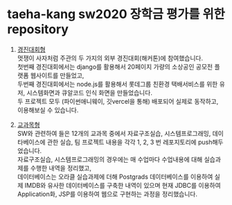 # taeha-kang sw2020 장학금 평가를 위한 repository

1. [경진대회형](https://github.com/kdh7575070/taeha-kang/경진대회형) \
멋쟁이 사자처럼 주관의 두 가지의 외부 경진대회(해커톤)에 참여했습니다. \
첫번째 경진대회에서는 django를 활용해서 20페이지 가량의 소상공인 공모전 플랫폼 웹사이트를 만들었고, \
두번째 경진대회에서는 node.js를 활용해서 롯데그룹 친환경 택배서비스를 위한 유저, 시스템화면과 큐알코드 인식 화면을 만들었습니다. \
두 프로젝트 모두 (파이썬애니웨이, 깃vercel을 통해) 배포되어 실제로 동작하고, 이용해보실 수 있습니다.

2. [교과목형](https://github.com/kdh7575070/taeha-kang/교과목형) \
SW와 관련하여 들은 12개의 교과목 중에서 자료구조실습, 시스템프로그래밍, 데이타베이스에 관한 실습, 팀 프로젝트 내용을 각각 1, 2, 3 번 레포지토리에 push해두었습니다. \
자료구조실습, 시스템프로그래밍의 경우에는 매 수업마다 수업내용에 대해 실습과제를 수행한 내역을 정리했고, \
데이터베이스는 오라클 실습과제에 더해 Postgrads 데이터베이스를 이용하여 실제 IMDB와 유사한 데이터베이스를 구축한 내역이 있으며 현재 JDBC를 이용하여 Application화, JSP를 이용하여 웹으로 구현하는 과정을 정리했습니다.
